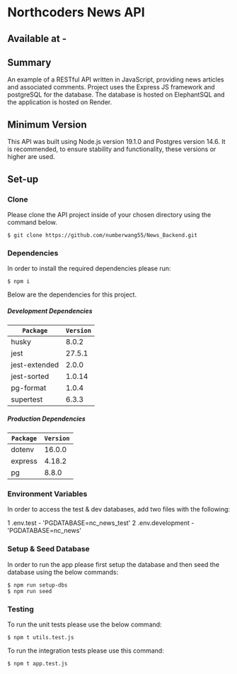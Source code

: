# Northcoders News API

## Available at - <a href="https://news-backend-njz3.onrender.com" target="_blank"></a>

## Summary
An example of a RESTful API written in JavaScript, providing news articles and associated comments. Project uses the Express JS framework and postgreSQL for the database. The database is hosted on ElephantSQL and the application is hosted on Render.

## Minimum Version

This API was built using Node.js version 19.1.0 and Postgres version 14.6. It is recommended, to ensure stability and functionality, these versions or higher are used. 

## Set-up

### Clone

Please clone the API project inside of your chosen directory using the command below.
```
$ git clone https://github.com/numberwang55/News_Backend.git
```
### Dependencies

In order to install the required dependencies please run:
```
$ npm i
```
Below are the dependencies for this project.

##### Development Dependencies 

|`Package`     | `Version` |     
| -------------|-----------|     
| husky        |  8.0.2    |    
| jest         |  27.5.1   |    
| jest-extended|  2.0.0    |    
| jest-sorted  |  1.0.14   |
| pg-format    |  1.0.4    |
| supertest    |  6.3.3    |

##### Production Dependencies

| `Package`   | `Version` |
| ------------|---------- |
|  dotenv     |  16.0.0   |
|  express    |  4.18.2   |
|  pg         |  8.8.0    |


### Environment Variables

In order to access the test & dev databases, add two files with the following: 

1 .env.test - 'PGDATABASE=nc_news_test'
2 .env.development - 'PGDATABASE=nc_news'

### Setup & Seed Database

In order to run the app please first setup the database and then seed the database using the below commands:
```
$ npm run setup-dbs
$ npm run seed
```
### Testing

To run the unit tests please use the below command:
```
$ npm t utils.test.js
```
To run the integration tests please use this command:
```
$ npm t app.test.js
```
